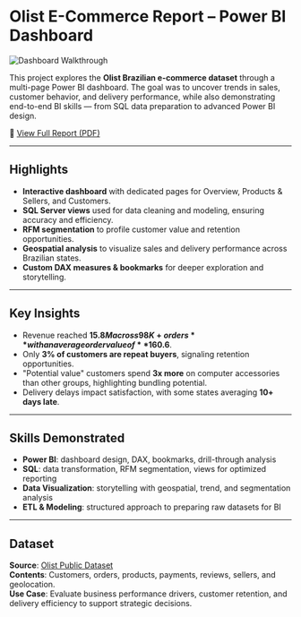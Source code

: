 # Olist E-Commerce Report – Power BI Dashboard  

![Dashboard Walkthrough](olistvid.gif)  

This project explores the **Olist Brazilian e-commerce dataset** through a multi-page Power BI dashboard. The goal was to uncover trends in sales, customer behavior, and delivery performance, while also demonstrating end-to-end BI skills — from SQL data preparation to advanced Power BI design.  

📄 [View Full Report (PDF)](ecommerce.pdf)  

---

## Highlights  
- **Interactive dashboard** with dedicated pages for Overview, Products & Sellers, and Customers.  
- **SQL Server views** used for data cleaning and modeling, ensuring accuracy and efficiency.  
- **RFM segmentation** to profile customer value and retention opportunities.  
- **Geospatial analysis** to visualize sales and delivery performance across Brazilian states.  
- **Custom DAX measures & bookmarks** for deeper exploration and storytelling.  

---

## Key Insights  
- Revenue reached **$15.8M across 98K+ orders** with an average order value of **$160.6**.  
- Only **3% of customers are repeat buyers**, signaling retention opportunities.  
- "Potential value" customers spend **3x more** on computer accessories than other groups, highlighting bundling potential.  
- Delivery delays impact satisfaction, with some states averaging **10+ days late**.  

---

## Skills Demonstrated  
- **Power BI**: dashboard design, DAX, bookmarks, drill-through analysis  
- **SQL**: data transformation, RFM segmentation, views for optimized reporting  
- **Data Visualization**: storytelling with geospatial, trend, and segmentation analysis  
- **ETL & Modeling**: structured approach to preparing raw datasets for BI  

---

## Dataset  
**Source**: [Olist Public Dataset](https://www.kaggle.com/datasets/olistbr/brazilian-ecommerce)  
**Contents**: Customers, orders, products, payments, reviews, sellers, and geolocation.  
**Use Case**: Evaluate business performance drivers, customer retention, and delivery efficiency to support strategic decisions.  
